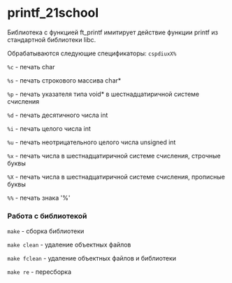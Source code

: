 # printf_21school

Библиотека с функцией ft_printf имитирует действие функции printf из стандартной библиотеки libc.

Обрабатываются следующие спецификаторы: ```cspdiuxX%```

```%c``` - печать char

```%s``` - печать строкового массива char*

```%p``` - печать указателя типа void* в шестнадцатиричной системе счисления

```%d``` - печать десятичного числа int

```%i``` - печать целого числа int

```%u``` - печать неотрицательного целого числа unsigned int

```%x``` - печать числа в шестнадцатиричной системе счисления, строчные буквы

```%X``` - печать числа в шестнадцатиричной системе счисления, прописные буквы

```%%``` - печать знака '%'

### Работа с библиотекой

```make``` - сборка библиотеки

```make clean``` - удаление объектных файлов

```make fclean``` - удаление объектных файлов и библиотеки

```make re``` - пересборка
